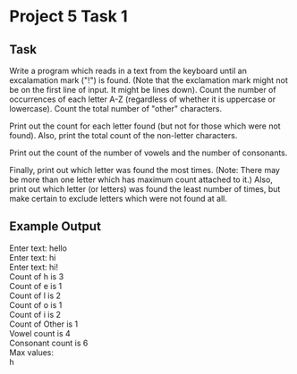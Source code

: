 # Project 5 Task 1

## Task

Write a program which reads in a text from the keyboard until an excalamation mark ("!") is found. (Note that the exclamation mark might not be on the first line of input. It might be lines down). Count the number of occurrences of each letter A-Z (regardless of whether it is uppercase or lowercase). Count the total number of "other" characters.


Print out the count for each letter found (but not for those which were not found). Also, print the total count of the non-letter characters.


Print out the count of the number of vowels and the number of consonants.


Finally, print out which letter was found the most times. (Note: There may be more than one letter which has maximum count attached to it.) Also, print out which letter (or letters) was found the least number of times, but make certain to exclude letters which were not found at all.

## Example Output

Enter text: hello  
Enter text: hi  
Enter text: hi!  
Count of h is 3  
Count of e is 1  
Count of l is 2  
Count of o is 1  
Count of i is 2  
Count of Other is 1  
Vowel count is 4  
Consonant count is 6  
Max values:  
h  

